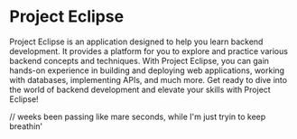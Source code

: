 # Project Eclipse

Project Eclipse is an application designed to help you learn backend development. It provides a platform for you to explore and practice various backend concepts and techniques. With Project Eclipse, you can gain hands-on experience in building and deploying web applications, working with databases, implementing APIs, and much more. Get ready to dive into the world of backend development and elevate your skills with Project Eclipse!


// weeks been passing like mare seconds, while I'm just tryin to keep breathin'